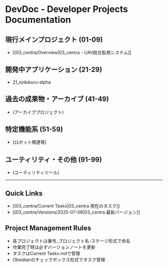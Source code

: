 # DevDoc - Developer Projects Documentation

## 現行メインプロジェクト (01-09)
- [[03_centra/Overview|03_centra - UAV統合監視システム]]

## 開発中アプリケーション (21-29)
- 21_todokuru-alpha

## 過去の成果物・アーカイブ (41-49)
- (アーカイブプロジェクト)

## 特定機能系 (51-59)
- (ロボット関連等)

## ユーティリティ・その他 (91-99)
- (ユーティリティツール)

---

## Quick Links
- [[03_centra/Current Tasks|03_centra 現在のタスク]]
- [[03_centra/Versions/2025-07-06|03_centra 最新バージョン]]

## Project Management Rules
- 各プロジェクトは番号_プロジェクト名-ステージ形式で命名
- 作業完了時は必ずバージョンノートを更新
- タスクはCurrent Tasks.mdで管理
- Obsidianのチェックボックス形式でタスク管理